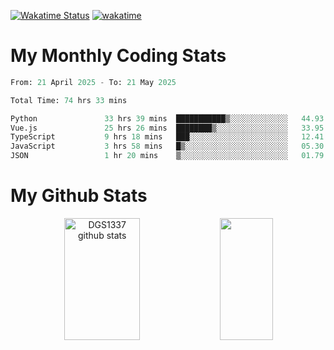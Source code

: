 [![Wakatime Status](https://github.com/noopurphalak/noopurphalak/workflows/wakatime-status-update/badge.svg)](https://github.com/noopurphalak/noopurphalak/actions/workflows/main.yml)
[![wakatime](https://wakatime.com/badge/user/80ace140-ef40-4fdd-b8ed-f3be3d2e1aea.svg)](https://wakatime.com/@80ace140-ef40-4fdd-b8ed-f3be3d2e1aea)

# My Monthly Coding Stats

<!--START_SECTION:waka-->

```python
From: 21 April 2025 - To: 21 May 2025

Total Time: 74 hrs 33 mins

Python               33 hrs 39 mins  ███████████▒░░░░░░░░░░░░░   44.93 %
Vue.js               25 hrs 26 mins  ████████▒░░░░░░░░░░░░░░░░   33.95 %
TypeScript           9 hrs 18 mins   ███░░░░░░░░░░░░░░░░░░░░░░   12.41 %
JavaScript           3 hrs 58 mins   █▒░░░░░░░░░░░░░░░░░░░░░░░   05.30 %
JSON                 1 hr 20 mins    ▒░░░░░░░░░░░░░░░░░░░░░░░░   01.79 %
```

<!--END_SECTION:waka-->

# My Github Stats
<div style="text-align: center;">
  <img width="49%" height="195px" src="https://github-readme-stats-sigma-five.vercel.app/api?username=noopurphalak&show_icons=true&count_private=true&hide_border=true&title_color=00FFFF&icon_color=00FFFF&text_color=00FFFF&bg_color=0d1117" alt="DGS1337 github stats" />
  <img width="41%" height="195px" src="https://github-readme-stats-sigma-five.vercel.app/api/top-langs/?username=noopurphalak&layout=compact&hide_border=true&title_color=00FFFF&text_color=00FFFF&bg_color=0d1117" />
</div>
